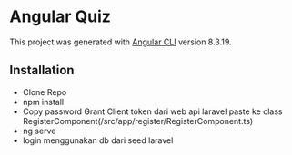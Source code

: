 # Angular Quiz

This project was generated with [Angular CLI](https://github.com/angular/angular-cli) version 8.3.19.

## Installation

  - Clone Repo
  - npm install
  - Copy password Grant Client token dari web api laravel paste ke class RegisterComponent(/src/app/register/RegisterComponent.ts)
  - ng serve
  - login menggunakan db dari seed laravel
